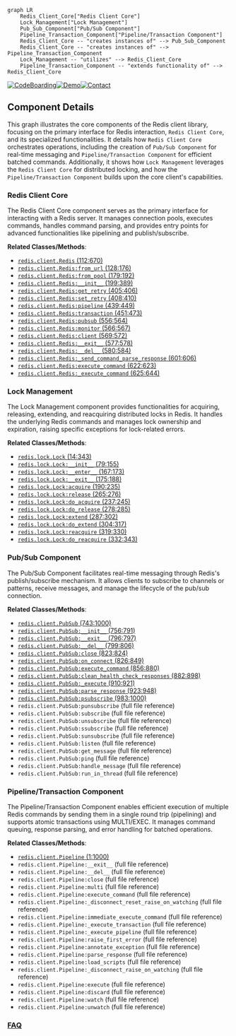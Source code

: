 ```mermaid
graph LR
    Redis_Client_Core["Redis Client Core"]
    Lock_Management["Lock Management"]
    Pub_Sub_Component["Pub/Sub Component"]
    Pipeline_Transaction_Component["Pipeline/Transaction Component"]
    Redis_Client_Core -- "creates instances of" --> Pub_Sub_Component
    Redis_Client_Core -- "creates instances of" --> Pipeline_Transaction_Component
    Lock_Management -- "utilizes" --> Redis_Client_Core
    Pipeline_Transaction_Component -- "extends functionality of" --> Redis_Client_Core
```
[![CodeBoarding](https://img.shields.io/badge/Generated%20by-CodeBoarding-9cf?style=flat-square)](https://github.com/CodeBoarding/GeneratedOnBoardings)[![Demo](https://img.shields.io/badge/Try%20our-Demo-blue?style=flat-square)](https://www.codeboarding.org/demo)[![Contact](https://img.shields.io/badge/Contact%20us%20-%20contact@codeboarding.org-lightgrey?style=flat-square)](mailto:contact@codeboarding.org)

## Component Details

This graph illustrates the core components of the Redis client library, focusing on the primary interface for Redis interaction, `Redis Client Core`, and its specialized functionalities. It details how `Redis Client Core` orchestrates operations, including the creation of `Pub/Sub Component` for real-time messaging and `Pipeline/Transaction Component` for efficient batched commands. Additionally, it shows how `Lock Management` leverages the `Redis Client Core` for distributed locking, and how the `Pipeline/Transaction Component` builds upon the core client's capabilities.

### Redis Client Core
The Redis Client Core component serves as the primary interface for interacting with a Redis server. It manages connection pools, executes commands, handles command parsing, and provides entry points for advanced functionalities like pipelining and publish/subscribe.


**Related Classes/Methods**:

- <a href="https://github.com/redis/redis-py/blob/master/redis/client.py#L112-L670" target="_blank" rel="noopener noreferrer">`redis.client.Redis` (112:670)</a>
- <a href="https://github.com/redis/redis-py/blob/master/redis/client.py#L128-L176" target="_blank" rel="noopener noreferrer">`redis.client.Redis:from_url` (128:176)</a>
- <a href="https://github.com/redis/redis-py/blob/master/redis/client.py#L179-L192" target="_blank" rel="noopener noreferrer">`redis.client.Redis:from_pool` (179:192)</a>
- <a href="https://github.com/redis/redis-py/blob/master/redis/client.py#L199-L389" target="_blank" rel="noopener noreferrer">`redis.client.Redis:__init__` (199:389)</a>
- <a href="https://github.com/redis/redis-py/blob/master/redis/client.py#L405-L406" target="_blank" rel="noopener noreferrer">`redis.client.Redis:get_retry` (405:406)</a>
- <a href="https://github.com/redis/redis-py/blob/master/redis/client.py#L408-L410" target="_blank" rel="noopener noreferrer">`redis.client.Redis:set_retry` (408:410)</a>
- <a href="https://github.com/redis/redis-py/blob/master/redis/client.py#L439-L449" target="_blank" rel="noopener noreferrer">`redis.client.Redis:pipeline` (439:449)</a>
- <a href="https://github.com/redis/redis-py/blob/master/redis/client.py#L451-L473" target="_blank" rel="noopener noreferrer">`redis.client.Redis:transaction` (451:473)</a>
- <a href="https://github.com/redis/redis-py/blob/master/redis/client.py#L556-L564" target="_blank" rel="noopener noreferrer">`redis.client.Redis:pubsub` (556:564)</a>
- <a href="https://github.com/redis/redis-py/blob/master/redis/client.py#L566-L567" target="_blank" rel="noopener noreferrer">`redis.client.Redis:monitor` (566:567)</a>
- <a href="https://github.com/redis/redis-py/blob/master/redis/client.py#L569-L572" target="_blank" rel="noopener noreferrer">`redis.client.Redis:client` (569:572)</a>
- <a href="https://github.com/redis/redis-py/blob/master/redis/client.py#L577-L578" target="_blank" rel="noopener noreferrer">`redis.client.Redis:__exit__` (577:578)</a>
- <a href="https://github.com/redis/redis-py/blob/master/redis/client.py#L580-L584" target="_blank" rel="noopener noreferrer">`redis.client.Redis:__del__` (580:584)</a>
- <a href="https://github.com/redis/redis-py/blob/master/redis/client.py#L601-L606" target="_blank" rel="noopener noreferrer">`redis.client.Redis:_send_command_parse_response` (601:606)</a>
- <a href="https://github.com/redis/redis-py/blob/master/redis/client.py#L622-L623" target="_blank" rel="noopener noreferrer">`redis.client.Redis:execute_command` (622:623)</a>
- <a href="https://github.com/redis/redis-py/blob/master/redis/client.py#L625-L644" target="_blank" rel="noopener noreferrer">`redis.client.Redis:_execute_command` (625:644)</a>


### Lock Management
The Lock Management component provides functionalities for acquiring, releasing, extending, and reacquiring distributed locks in Redis. It handles the underlying Redis commands and manages lock ownership and expiration, raising specific exceptions for lock-related errors.


**Related Classes/Methods**:

- <a href="https://github.com/redis/redis-py/blob/master/redis/lock.py#L14-L343" target="_blank" rel="noopener noreferrer">`redis.lock.Lock` (14:343)</a>
- <a href="https://github.com/redis/redis-py/blob/master/redis/lock.py#L79-L155" target="_blank" rel="noopener noreferrer">`redis.lock.Lock:__init__` (79:155)</a>
- <a href="https://github.com/redis/redis-py/blob/master/redis/lock.py#L167-L173" target="_blank" rel="noopener noreferrer">`redis.lock.Lock:__enter__` (167:173)</a>
- <a href="https://github.com/redis/redis-py/blob/master/redis/lock.py#L175-L188" target="_blank" rel="noopener noreferrer">`redis.lock.Lock:__exit__` (175:188)</a>
- <a href="https://github.com/redis/redis-py/blob/master/redis/lock.py#L190-L235" target="_blank" rel="noopener noreferrer">`redis.lock.Lock:acquire` (190:235)</a>
- <a href="https://github.com/redis/redis-py/blob/master/redis/lock.py#L265-L276" target="_blank" rel="noopener noreferrer">`redis.lock.Lock:release` (265:276)</a>
- <a href="https://github.com/redis/redis-py/blob/master/redis/lock.py#L237-L245" target="_blank" rel="noopener noreferrer">`redis.lock.Lock:do_acquire` (237:245)</a>
- <a href="https://github.com/redis/redis-py/blob/master/redis/lock.py#L278-L285" target="_blank" rel="noopener noreferrer">`redis.lock.Lock:do_release` (278:285)</a>
- <a href="https://github.com/redis/redis-py/blob/master/redis/lock.py#L287-L302" target="_blank" rel="noopener noreferrer">`redis.lock.Lock:extend` (287:302)</a>
- <a href="https://github.com/redis/redis-py/blob/master/redis/lock.py#L304-L317" target="_blank" rel="noopener noreferrer">`redis.lock.Lock:do_extend` (304:317)</a>
- <a href="https://github.com/redis/redis-py/blob/master/redis/lock.py#L319-L330" target="_blank" rel="noopener noreferrer">`redis.lock.Lock:reacquire` (319:330)</a>
- <a href="https://github.com/redis/redis-py/blob/master/redis/lock.py#L332-L343" target="_blank" rel="noopener noreferrer">`redis.lock.Lock:do_reacquire` (332:343)</a>


### Pub/Sub Component
The Pub/Sub Component facilitates real-time messaging through Redis's publish/subscribe mechanism. It allows clients to subscribe to channels or patterns, receive messages, and manage the lifecycle of the pub/sub connection.


**Related Classes/Methods**:

- <a href="https://github.com/redis/redis-py/blob/master/redis/client.py#L743-L1000" target="_blank" rel="noopener noreferrer">`redis.client.PubSub` (743:1000)</a>
- <a href="https://github.com/redis/redis-py/blob/master/redis/client.py#L756-L791" target="_blank" rel="noopener noreferrer">`redis.client.PubSub:__init__` (756:791)</a>
- <a href="https://github.com/redis/redis-py/blob/master/redis/client.py#L796-L797" target="_blank" rel="noopener noreferrer">`redis.client.PubSub:__exit__` (796:797)</a>
- <a href="https://github.com/redis/redis-py/blob/master/redis/client.py#L799-L806" target="_blank" rel="noopener noreferrer">`redis.client.PubSub:__del__` (799:806)</a>
- <a href="https://github.com/redis/redis-py/blob/master/redis/client.py#L823-L824" target="_blank" rel="noopener noreferrer">`redis.client.PubSub:close` (823:824)</a>
- <a href="https://github.com/redis/redis-py/blob/master/redis/client.py#L826-L849" target="_blank" rel="noopener noreferrer">`redis.client.PubSub:on_connect` (826:849)</a>
- <a href="https://github.com/redis/redis-py/blob/master/redis/client.py#L856-L880" target="_blank" rel="noopener noreferrer">`redis.client.PubSub:execute_command` (856:880)</a>
- <a href="https://github.com/redis/redis-py/blob/master/redis/client.py#L882-L898" target="_blank" rel="noopener noreferrer">`redis.client.PubSub:clean_health_check_responses` (882:898)</a>
- <a href="https://github.com/redis/redis-py/blob/master/redis/client.py#L910-L921" target="_blank" rel="noopener noreferrer">`redis.client.PubSub:_execute` (910:921)</a>
- <a href="https://github.com/redis/redis-py/blob/master/redis/client.py#L923-L948" target="_blank" rel="noopener noreferrer">`redis.client.PubSub:parse_response` (923:948)</a>
- <a href="https://github.com/redis/redis-py/blob/master/redis/client.py#L983-L1000" target="_blank" rel="noopener noreferrer">`redis.client.PubSub:psubscribe` (983:1000)</a>
- `redis.client.PubSub:punsubscribe` (full file reference)
- `redis.client.PubSub:subscribe` (full file reference)
- `redis.client.PubSub:unsubscribe` (full file reference)
- `redis.client.PubSub:ssubscribe` (full file reference)
- `redis.client.PubSub:sunsubscribe` (full file reference)
- `redis.client.PubSub:listen` (full file reference)
- `redis.client.PubSub:get_message` (full file reference)
- `redis.client.PubSub:ping` (full file reference)
- `redis.client.PubSub:handle_message` (full file reference)
- `redis.client.PubSub:run_in_thread` (full file reference)


### Pipeline/Transaction Component
The Pipeline/Transaction Component enables efficient execution of multiple Redis commands by sending them in a single round trip (pipelining) and supports atomic transactions using MULTI/EXEC. It manages command queuing, response parsing, and error handling for batched operations.


**Related Classes/Methods**:

- <a href="https://github.com/redis/redis-py/blob/master/redis/client.py#L1-L1000" target="_blank" rel="noopener noreferrer">`redis.client.Pipeline` (1:1000)</a>
- `redis.client.Pipeline:__exit__` (full file reference)
- `redis.client.Pipeline:__del__` (full file reference)
- `redis.client.Pipeline:close` (full file reference)
- `redis.client.Pipeline:multi` (full file reference)
- `redis.client.Pipeline:execute_command` (full file reference)
- `redis.client.Pipeline:_disconnect_reset_raise_on_watching` (full file reference)
- `redis.client.Pipeline:immediate_execute_command` (full file reference)
- `redis.client.Pipeline:_execute_transaction` (full file reference)
- `redis.client.Pipeline:_execute_pipeline` (full file reference)
- `redis.client.Pipeline:raise_first_error` (full file reference)
- `redis.client.Pipeline:annotate_exception` (full file reference)
- `redis.client.Pipeline:parse_response` (full file reference)
- `redis.client.Pipeline:load_scripts` (full file reference)
- `redis.client.Pipeline:_disconnect_raise_on_watching` (full file reference)
- `redis.client.Pipeline:execute` (full file reference)
- `redis.client.Pipeline:discard` (full file reference)
- `redis.client.Pipeline:watch` (full file reference)
- `redis.client.Pipeline:unwatch` (full file reference)




### [FAQ](https://github.com/CodeBoarding/GeneratedOnBoardings/tree/main?tab=readme-ov-file#faq)